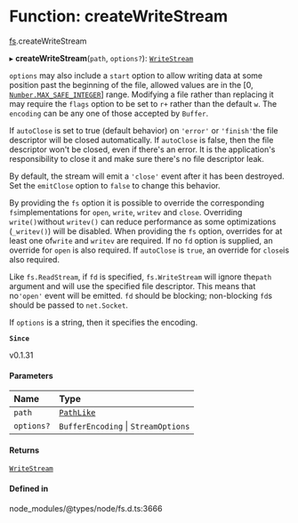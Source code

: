 # Function: createWriteStream

[fs](../modules/fs.md).createWriteStream

▸ **createWriteStream**(`path`, `options?`): [`WriteStream`](../classes/fs.WriteStream.md)

`options` may also include a `start` option to allow writing data at some
position past the beginning of the file, allowed values are in the
\[0, [`Number.MAX_SAFE_INTEGER`](https://developer.mozilla.org/en-US/docs/Web/JavaScript/Reference/Global_Objects/Number/MAX_SAFE_INTEGER)\] range. Modifying a file rather than
replacing it may require the `flags` option to be set to `r+` rather than the
default `w`. The `encoding` can be any one of those accepted by `Buffer`.

If `autoClose` is set to true (default behavior) on `'error'` or `'finish'`the file descriptor will be closed automatically. If `autoClose` is false,
then the file descriptor won't be closed, even if there's an error.
It is the application's responsibility to close it and make sure there's no
file descriptor leak.

By default, the stream will emit a `'close'` event after it has been
destroyed.  Set the `emitClose` option to `false` to change this behavior.

By providing the `fs` option it is possible to override the corresponding `fs`implementations for `open`, `write`, `writev` and `close`. Overriding `write()`without `writev()` can reduce
performance as some optimizations (`_writev()`)
will be disabled. When providing the `fs` option, overrides for at least one of`write` and `writev` are required. If no `fd` option is supplied, an override
for `open` is also required. If `autoClose` is `true`, an override for `close`is also required.

Like `fs.ReadStream`, if `fd` is specified, `fs.WriteStream` will ignore the`path` argument and will use the specified file descriptor. This means that no`'open'` event will be
emitted. `fd` should be blocking; non-blocking `fd`s
should be passed to `net.Socket`.

If `options` is a string, then it specifies the encoding.

**`Since`**

v0.1.31

#### Parameters

| Name | Type |
| :------ | :------ |
| `path` | [`PathLike`](../types/fs.PathLike.md) |
| `options?` | `BufferEncoding` \| `StreamOptions` |

#### Returns

[`WriteStream`](../classes/fs.WriteStream.md)

#### Defined in

node_modules/@types/node/fs.d.ts:3666
